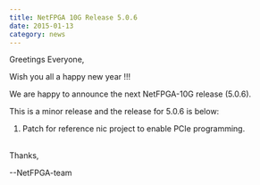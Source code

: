 ```yaml
---
title: NetFPGA 10G Release 5.0.6
date: 2015-01-13
category: news
---
```


Greetings Everyone,

Wish you all a happy new year !!!

We are happy to announce the next NetFPGA-10G release (5.0.6).

This is a minor release and the release for 5.0.6 is below:

1. Patch for reference nic project to enable PCIe programming.

<br>
Thanks,

--NetFPGA-team
